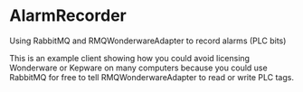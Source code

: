 # AlarmRecorder
Using RabbitMQ and RMQWonderwareAdapter to record alarms (PLC bits)

This is an example client showing how you could avoid licensing Wonderware or Kepware on many computers because you could use RabbitMQ for free to tell RMQWonderwareAdapter to read or write PLC tags.
